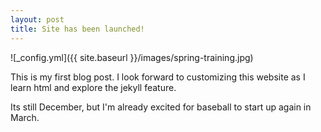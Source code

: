 ```yaml
---
layout: post
title: Site has been launched!
---
```


![_config.yml]({{ site.baseurl }}/images/spring-training.jpg)

This is my first blog post. I look forward to customizing this website as I learn html and explore the jekyll feature.

Its still December, but I'm already excited for baseball to start up again in March.
